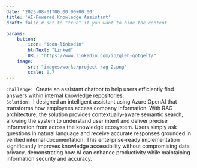 ```yaml
---
date: '2023-08-01T00:00:00+00:00'
title: 'AI-Powered Knowledge Assistant'
draft: false # set to "true" if you want to hide the content 

params:
    button:
        icon: "icon-linkedin"
        btnText: "Linked"
        URL: "https://www.linkedin.com/in/gleb-gotgelf/"
    image:
        src: "images/works/project-rag-2.png"
        scale: 0.7
---
```


<code>Challenge: </code>Create an assistant chatbot to help users efficiently find answers within internal knowledge repositories.<br/>
<code>Solution: </code>I designed an intelligent assistant using Azure OpenAI that transforms how employees access company information. With RAG architecture, the solution provides contextually-aware semantic search, allowing the system to understand user intent and deliver precise information from across the knowledge ecosystem. Users simply ask questions in natural language and receive accurate responses grounded in verified internal documentation. This enterprise-ready implementation significantly improves knowledge accessibility without compromising data privacy, demonstrating how AI can enhance productivity while maintaining information security and accuracy.
